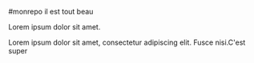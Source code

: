 #monrepo il est tout beau

Lorem ipsum dolor sit amet.

Lorem ipsum dolor sit amet, consectetur adipiscing elit. Fusce nisi.C'est super
